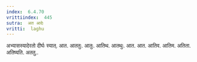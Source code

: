 ```yaml
---
index:  6.4.70
vrittiindex:  445
sutra:  अत आदेः
vritti:  laghu 
---
```


अभ्यासस्यादेरतो दीर्घः स्यात्. आत. आततुः. आतुः. आतिथ. आतथुः. आत. आत. आतिव. आतिम. अतिता. अतिष्यति. अततु..


